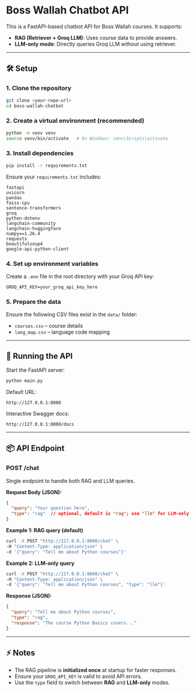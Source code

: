# Boss Wallah Chatbot API

This is a FastAPI-based chatbot API for Boss Wallah courses. It supports:

* **RAG (Retriever + Groq LLM)**: Uses course data to provide answers.
* **LLM-only mode**: Directly queries Groq LLM without using retriever.

---

## 🛠 Setup

### 1. Clone the repository

```bash
git clone <your-repo-url>
cd boss-wallah-chatbot
```

### 2. Create a virtual environment (recommended)

```bash
python -m venv venv
source venv/bin/activate   # On Windows: venv\Scripts\activate
```

### 3. Install dependencies

```bash
pip install -r requirements.txt
```

Ensure your `requirements.txt` includes:

```
fastapi
uvicorn
pandas
faiss-cpu
sentence-transformers
groq
python-dotenv
langchain-community 
langchain-huggingface
numpy==1.26.4
requests 
beautifulsoup4
google-api-python-client
```

### 4. Set up environment variables

Create a `.env` file in the root directory with your Groq API key:

```
GROQ_API_KEY=your_groq_api_key_here
```

### 5. Prepare the data

Ensure the following CSV files exist in the `data/` folder:

* `courses.csv` – course details
* `lang_map.csv` – language code mapping

---

## 🚀 Running the API

Start the FastAPI server:

```bash
python main.py
```

Default URL:

```
http://127.0.0.1:8000
```

Interactive Swagger docs:

```
http://127.0.0.1:8000/docs
```

---

## 📦 API Endpoint

### **POST /chat**

Single endpoint to handle both RAG and LLM queries.

**Request Body (JSON):**

```json
{
  "query": "Your question here",
  "type": "rag"  // optional, default is "rag"; use "llm" for LLM-only
}
```

**Example 1: RAG query (default)**

```bash
curl -X POST "http://127.0.0.1:8000/chat" \
-H "Content-Type: application/json" \
-d '{"query": "Tell me about Python courses"}'
```

**Example 2: LLM-only query**

```bash
curl -X POST "http://127.0.0.1:8000/chat" \
-H "Content-Type: application/json" \
-d '{"query": "Tell me about Python courses", "type": "llm"}'
```

**Response (JSON):**

```json
{
  "query": "Tell me about Python courses",
  "type": "rag",
  "response": "The course Python Basics covers..."
}
```

---

## ⚡ Notes

* The RAG pipeline is **initialized once** at startup for faster responses.
* Ensure your `GROQ_API_KEY` is valid to avoid API errors.
* Use the `type` field to switch between **RAG** and **LLM-only** modes.
